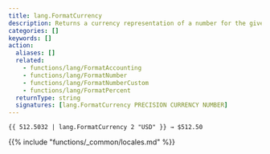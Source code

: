 ```yaml
---
title: lang.FormatCurrency
description: Returns a currency representation of a number for the given currency and precision for the current language and region.
categories: []
keywords: []
action:
  aliases: []
  related:
    - functions/lang/FormatAccounting
    - functions/lang/FormatNumber
    - functions/lang/FormatNumberCustom
    - functions/lang/FormatPercent
  returnType: string
  signatures: [lang.FormatCurrency PRECISION CURRENCY NUMBER]
---
```


```go-html-template
{{ 512.5032 | lang.FormatCurrency 2 "USD" }} → $512.50
```

{{% include "functions/_common/locales.md" %}}
